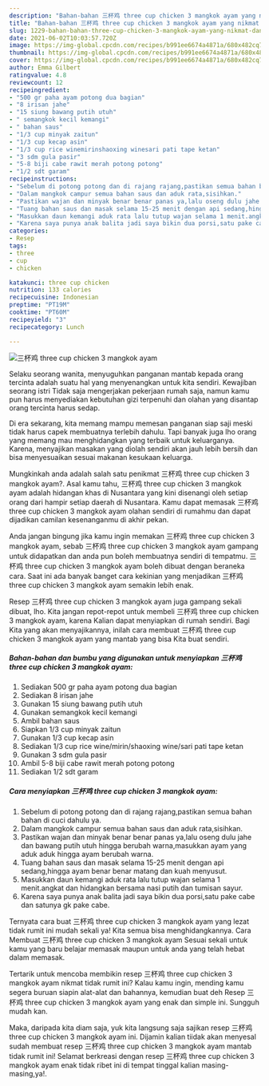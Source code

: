 ```yaml
---
description: "Bahan-bahan 三杯鸡 three cup chicken 3 mangkok ayam yang nikmat dan Mudah Dibuat"
title: "Bahan-bahan 三杯鸡 three cup chicken 3 mangkok ayam yang nikmat dan Mudah Dibuat"
slug: 1229-bahan-bahan-three-cup-chicken-3-mangkok-ayam-yang-nikmat-dan-mudah-dibuat
date: 2021-06-02T10:03:57.720Z
image: https://img-global.cpcdn.com/recipes/b991ee6674a4871a/680x482cq70/三杯鸡-three-cup-chicken-3-mangkok-ayam-foto-resep-utama.jpg
thumbnail: https://img-global.cpcdn.com/recipes/b991ee6674a4871a/680x482cq70/三杯鸡-three-cup-chicken-3-mangkok-ayam-foto-resep-utama.jpg
cover: https://img-global.cpcdn.com/recipes/b991ee6674a4871a/680x482cq70/三杯鸡-three-cup-chicken-3-mangkok-ayam-foto-resep-utama.jpg
author: Emma Gilbert
ratingvalue: 4.8
reviewcount: 12
recipeingredient:
- "500 gr paha ayam potong dua bagian"
- "8 irisan jahe"
- "15 siung bawang putih utuh"
- " semangkok kecil kemangi"
- " bahan saus"
- "1/3 cup minyak zaitun"
- "1/3 cup kecap asin"
- "1/3 cup rice winemirinshaoxing winesari pati tape ketan"
- "3 sdm gula pasir"
- "5-8 biji cabe rawit merah potong potong"
- "1/2 sdt garam"
recipeinstructions:
- "Sebelum di potong potong dan di rajang rajang,pastikan semua bahan bahan di cuci dahulu ya."
- "Dalam mangkok campur semua bahan saus dan aduk rata,sisihkan."
- "Pastikan wajan dan minyak benar benar panas ya,lalu oseng dulu jahe dan bawang putih utuh hingga berubah warna,masukkan ayam yang aduk aduk hingga ayam berubah warna."
- "Tuang bahan saus dan masak selama 15-25 menit dengan api sedang,hingga ayam benar benar matang dan kuah menyusut."
- "Masukkan daun kemangi aduk rata lalu tutup wajan selama 1 menit.angkat dan hidangkan bersama nasi putih dan tumisan sayur."
- "Karena saya punya anak balita jadi saya bikin dua porsi,satu pake cabe dan satunya gk pake cabe."
categories:
- Resep
tags:
- three
- cup
- chicken

katakunci: three cup chicken 
nutrition: 133 calories
recipecuisine: Indonesian
preptime: "PT19M"
cooktime: "PT60M"
recipeyield: "3"
recipecategory: Lunch

---
```



![三杯鸡 three cup chicken 3 mangkok ayam](https://img-global.cpcdn.com/recipes/b991ee6674a4871a/680x482cq70/三杯鸡-three-cup-chicken-3-mangkok-ayam-foto-resep-utama.jpg)

Selaku seorang wanita, menyuguhkan panganan mantab kepada orang tercinta adalah suatu hal yang menyenangkan untuk kita sendiri. Kewajiban seorang istri Tidak saja mengerjakan pekerjaan rumah saja, namun kamu pun harus menyediakan kebutuhan gizi terpenuhi dan olahan yang disantap orang tercinta harus sedap.

Di era  sekarang, kita memang mampu memesan panganan siap saji meski tidak harus capek membuatnya terlebih dahulu. Tapi banyak juga lho orang yang memang mau menghidangkan yang terbaik untuk keluarganya. Karena, menyajikan masakan yang diolah sendiri akan jauh lebih bersih dan bisa menyesuaikan sesuai makanan kesukaan keluarga. 



Mungkinkah anda adalah salah satu penikmat 三杯鸡 three cup chicken 3 mangkok ayam?. Asal kamu tahu, 三杯鸡 three cup chicken 3 mangkok ayam adalah hidangan khas di Nusantara yang kini disenangi oleh setiap orang dari hampir setiap daerah di Nusantara. Kamu dapat memasak 三杯鸡 three cup chicken 3 mangkok ayam olahan sendiri di rumahmu dan dapat dijadikan camilan kesenanganmu di akhir pekan.

Anda jangan bingung jika kamu ingin memakan 三杯鸡 three cup chicken 3 mangkok ayam, sebab 三杯鸡 three cup chicken 3 mangkok ayam gampang untuk didapatkan dan anda pun boleh membuatnya sendiri di tempatmu. 三杯鸡 three cup chicken 3 mangkok ayam boleh dibuat dengan beraneka cara. Saat ini ada banyak banget cara kekinian yang menjadikan 三杯鸡 three cup chicken 3 mangkok ayam semakin lebih enak.

Resep 三杯鸡 three cup chicken 3 mangkok ayam juga gampang sekali dibuat, lho. Kita jangan repot-repot untuk membeli 三杯鸡 three cup chicken 3 mangkok ayam, karena Kalian dapat menyiapkan di rumah sendiri. Bagi Kita yang akan menyajikannya, inilah cara membuat 三杯鸡 three cup chicken 3 mangkok ayam yang mantab yang bisa Kita buat sendiri.

<!--inarticleads1-->

##### Bahan-bahan dan bumbu yang digunakan untuk menyiapkan 三杯鸡 three cup chicken 3 mangkok ayam:

1. Sediakan 500 gr paha ayam potong dua bagian
1. Sediakan 8 irisan jahe
1. Gunakan 15 siung bawang putih utuh
1. Gunakan  semangkok kecil kemangi
1. Ambil  bahan saus
1. Siapkan 1/3 cup minyak zaitun
1. Gunakan 1/3 cup kecap asin
1. Sediakan 1/3 cup rice wine/mirin/shaoxing wine/sari pati tape ketan
1. Gunakan 3 sdm gula pasir
1. Ambil 5-8 biji cabe rawit merah potong potong
1. Sediakan 1/2 sdt garam




<!--inarticleads2-->

##### Cara menyiapkan 三杯鸡 three cup chicken 3 mangkok ayam:

1. Sebelum di potong potong dan di rajang rajang,pastikan semua bahan bahan di cuci dahulu ya.
1. Dalam mangkok campur semua bahan saus dan aduk rata,sisihkan.
1. Pastikan wajan dan minyak benar benar panas ya,lalu oseng dulu jahe dan bawang putih utuh hingga berubah warna,masukkan ayam yang aduk aduk hingga ayam berubah warna.
1. Tuang bahan saus dan masak selama 15-25 menit dengan api sedang,hingga ayam benar benar matang dan kuah menyusut.
1. Masukkan daun kemangi aduk rata lalu tutup wajan selama 1 menit.angkat dan hidangkan bersama nasi putih dan tumisan sayur.
1. Karena saya punya anak balita jadi saya bikin dua porsi,satu pake cabe dan satunya gk pake cabe.




Ternyata cara buat 三杯鸡 three cup chicken 3 mangkok ayam yang lezat tidak rumit ini mudah sekali ya! Kita semua bisa menghidangkannya. Cara Membuat 三杯鸡 three cup chicken 3 mangkok ayam Sesuai sekali untuk kamu yang baru belajar memasak maupun untuk anda yang telah hebat dalam memasak.

Tertarik untuk mencoba membikin resep 三杯鸡 three cup chicken 3 mangkok ayam nikmat tidak rumit ini? Kalau kamu ingin, mending kamu segera buruan siapin alat-alat dan bahannya, kemudian buat deh Resep 三杯鸡 three cup chicken 3 mangkok ayam yang enak dan simple ini. Sungguh mudah kan. 

Maka, daripada kita diam saja, yuk kita langsung saja sajikan resep 三杯鸡 three cup chicken 3 mangkok ayam ini. Dijamin kalian tiidak akan menyesal sudah membuat resep 三杯鸡 three cup chicken 3 mangkok ayam mantab tidak rumit ini! Selamat berkreasi dengan resep 三杯鸡 three cup chicken 3 mangkok ayam enak tidak ribet ini di tempat tinggal kalian masing-masing,ya!.

